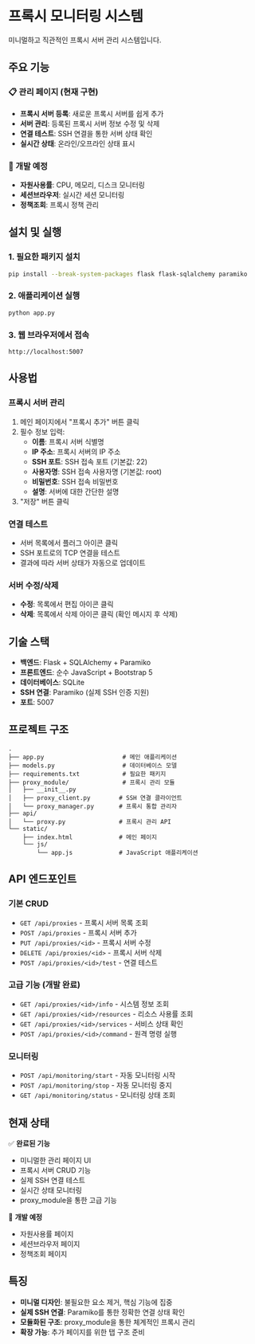 # 프록시 모니터링 시스템

미니멀하고 직관적인 프록시 서버 관리 시스템입니다.

## 주요 기능

### 📋 관리 페이지 (현재 구현)
- **프록시 서버 등록**: 새로운 프록시 서버를 쉽게 추가
- **서버 관리**: 등록된 프록시 서버 정보 수정 및 삭제
- **연결 테스트**: SSH 연결을 통한 서버 상태 확인
- **실시간 상태**: 온라인/오프라인 상태 표시

### 🚧 개발 예정
- **자원사용률**: CPU, 메모리, 디스크 모니터링
- **세션브라우저**: 실시간 세션 모니터링
- **정책조회**: 프록시 정책 관리

## 설치 및 실행

### 1. 필요한 패키지 설치
```bash
pip install --break-system-packages flask flask-sqlalchemy paramiko
```

### 2. 애플리케이션 실행
```bash
python app.py
```

### 3. 웹 브라우저에서 접속
```
http://localhost:5007
```

## 사용법

### 프록시 서버 관리
1. 메인 페이지에서 "프록시 추가" 버튼 클릭
2. 필수 정보 입력:
   - **이름**: 프록시 서버 식별명
   - **IP 주소**: 프록시 서버의 IP 주소
   - **SSH 포트**: SSH 접속 포트 (기본값: 22)
   - **사용자명**: SSH 접속 사용자명 (기본값: root)
   - **비밀번호**: SSH 접속 비밀번호
   - **설명**: 서버에 대한 간단한 설명
3. "저장" 버튼 클릭

### 연결 테스트
- 서버 목록에서 플러그 아이콘 클릭
- SSH 포트로의 TCP 연결을 테스트
- 결과에 따라 서버 상태가 자동으로 업데이트

### 서버 수정/삭제
- **수정**: 목록에서 편집 아이콘 클릭
- **삭제**: 목록에서 삭제 아이콘 클릭 (확인 메시지 후 삭제)

## 기술 스택

- **백엔드**: Flask + SQLAlchemy + Paramiko
- **프론트엔드**: 순수 JavaScript + Bootstrap 5
- **데이터베이스**: SQLite
- **SSH 연결**: Paramiko (실제 SSH 인증 지원)
- **포트**: 5007

## 프로젝트 구조

```
.
├── app.py                      # 메인 애플리케이션
├── models.py                   # 데이터베이스 모델
├── requirements.txt            # 필요한 패키지
├── proxy_module/               # 프록시 관리 모듈
│   ├── __init__.py
│   ├── proxy_client.py        # SSH 연결 클라이언트
│   └── proxy_manager.py       # 프록시 통합 관리자
├── api/
│   └── proxy.py               # 프록시 관리 API
└── static/
    ├── index.html             # 메인 페이지
    └── js/
        └── app.js             # JavaScript 애플리케이션
```

## API 엔드포인트

### 기본 CRUD
- `GET /api/proxies` - 프록시 서버 목록 조회
- `POST /api/proxies` - 프록시 서버 추가
- `PUT /api/proxies/<id>` - 프록시 서버 수정
- `DELETE /api/proxies/<id>` - 프록시 서버 삭제
- `POST /api/proxies/<id>/test` - 연결 테스트

### 고급 기능 (개발 완료)
- `GET /api/proxies/<id>/info` - 시스템 정보 조회
- `GET /api/proxies/<id>/resources` - 리소스 사용률 조회
- `GET /api/proxies/<id>/services` - 서비스 상태 확인
- `POST /api/proxies/<id>/command` - 원격 명령 실행

### 모니터링
- `POST /api/monitoring/start` - 자동 모니터링 시작
- `POST /api/monitoring/stop` - 자동 모니터링 중지
- `GET /api/monitoring/status` - 모니터링 상태 조회

## 현재 상태

✅ **완료된 기능**
- 미니멀한 관리 페이지 UI
- 프록시 서버 CRUD 기능
- 실제 SSH 연결 테스트
- 실시간 상태 모니터링
- proxy_module을 통한 고급 기능

🚧 **개발 예정**
- 자원사용률 페이지
- 세션브라우저 페이지
- 정책조회 페이지

## 특징

- **미니멀 디자인**: 불필요한 요소 제거, 핵심 기능에 집중
- **실제 SSH 연결**: Paramiko를 통한 정확한 연결 상태 확인
- **모듈화된 구조**: proxy_module을 통한 체계적인 프록시 관리
- **확장 가능**: 추가 페이지를 위한 탭 구조 준비
